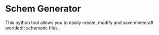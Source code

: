 # Schem Generator

This python tool allows you to easily create, modify and save minecraft worldedit schematic files.
